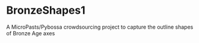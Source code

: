 # BronzeShapes1
A MicroPasts/Pybossa crowdsourcing project to capture the outline shapes of Bronze Age axes
